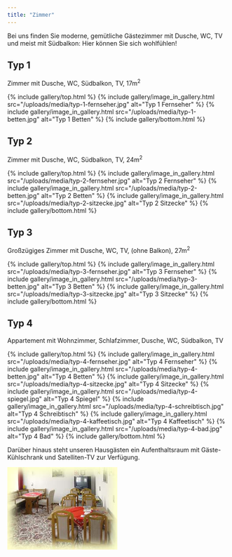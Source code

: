 ```yaml
---
title: "Zimmer"
---
```


Bei uns finden Sie moderne, gemütliche Gästezimmer mit Dusche, WC, TV
und meist mit Südbalkon: Hier können Sie sich wohlfühlen!

## Typ 1

Zimmer mit Dusche, WC, Südbalkon, TV, 17m<sup>2</sup>

{% include gallery/top.html %}
{% include gallery/image_in_gallery.html                                     src="/uploads/media/typ-1-fernseher.jpg"
    alt="Typ 1 Fernseher"
%}
{% include gallery/image_in_gallery.html                                     src="/uploads/media/typ-1-betten.jpg"
    alt="Typ 1 Betten"
%}
{% include gallery/bottom.html %}

## Typ 2

Zimmer mit Dusche, WC, Südbalkon, TV, 24m<sup>2</sup>

{% include gallery/top.html %}
{% include gallery/image_in_gallery.html                                     src="/uploads/media/typ-2-fernseher.jpg"
    alt="Typ 2 Fernseher"
%}
{% include gallery/image_in_gallery.html                                     src="/uploads/media/typ-2-betten.jpg"
    alt="Typ 2 Betten"
%}
{% include gallery/image_in_gallery.html                                     src="/uploads/media/typ-2-sitzecke.jpg"
    alt="Typ 2 Sitzecke"
%}
{% include gallery/bottom.html %}

## Typ 3

Großzügiges Zimmer mit Dusche, WC, TV, (ohne Balkon), 27m<sup>2</sup>

{% include gallery/top.html %}
{% include gallery/image_in_gallery.html                                     src="/uploads/media/typ-3-fernseher.jpg"
    alt="Typ 3 Fernseher"
%}
{% include gallery/image_in_gallery.html                                     src="/uploads/media/typ-3-betten.jpg"
    alt="Typ 3 Betten"
%}
{% include gallery/image_in_gallery.html                                     src="/uploads/media/typ-3-sitzecke.jpg"
    alt="Typ 3 Sitzecke"
%}
{% include gallery/bottom.html %}

## Typ 4

Appartement mit Wohnzimmer, Schlafzimmer, Dusche, WC, Südbalkon, TV

{% include gallery/top.html %}
{% include gallery/image_in_gallery.html                                     src="/uploads/media/typ-4-fernseher.jpg"
    alt="Typ 4 Fernseher"
%}
{% include gallery/image_in_gallery.html                                     src="/uploads/media/typ-4-betten.jpg"
    alt="Typ 4 Betten"
%}
{% include gallery/image_in_gallery.html                                     src="/uploads/media/typ-4-sitzecke.jpg"
    alt="Typ 4 Sitzecke"
%}
{% include gallery/image_in_gallery.html                                     src="/uploads/media/typ-4-spiegel.jpg"
    alt="Typ 4 Spiegel"
%}
{% include gallery/image_in_gallery.html                                     src="/uploads/media/typ-4-schreibtisch.jpg"
    alt="Typ 4 Schreibtisch"
%}
{% include gallery/image_in_gallery.html                                     src="/uploads/media/typ-4-kaffeetisch.jpg"
    alt="Typ 4 Kaffeetisch"
%}
{% include gallery/image_in_gallery.html                                     src="/uploads/media/typ-4-bad.jpg"
    alt="Typ 4 Bad"
%}
{% include gallery/bottom.html %}

Darüber hinaus steht unseren Hausgästen ein Aufenthaltsraum mit Gäste-Kühlschrank und Satelliten-TV zur Verfügung.

![Aufenthaltsraum](/uploads/media/aufenthaltsraum.jpg)
